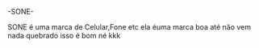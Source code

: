 -SONE-

 SONE é uma marca de Celular,Fone etc
  ela éuma marca boa até não vem nada quebrado isso é bom né kkk
